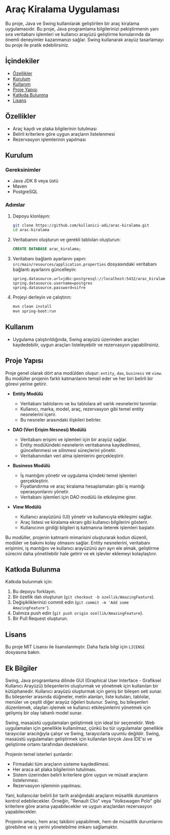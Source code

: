 # Araç Kiralama Uygulaması

Bu proje, Java ve Swing kullanılarak geliştirilen bir araç kiralama uygulamasıdır. Bu proje, Java programlama bilgilerinizi pekiştirmenin yanı sıra veritabanı işlemleri ve kullanıcı arayüzü geliştirme konularında da önemli deneyimler kazanmanızı sağlar. Swing kullanarak arayüz tasarlamayı bu proje ile pratik edebilirsiniz.

## İçindekiler
- [Özellikler](#özellikler)
- [Kurulum](#kurulum)
- [Kullanım](#kullanım)
- [Proje Yapısı](#proje-yapısı)
- [Katkıda Bulunma](#katkıda-bulunma)
- [Lisans](#lisans)

## Özellikler
- Araç kaydı ve plaka bilgilerinin tutulması
- Belirli kriterlere göre uygun araçların listelenmesi
- Rezervasyon işlemlerinin yapılması

## Kurulum

### Gereksinimler
- Java JDK 8 veya üstü
- Maven
- PostgreSQL

### Adımlar
1. Depoyu klonlayın:
    ```sh
    git clone https://github.com/kullanici-adi/arac-kiralama.git
    cd arac-kiralama
    ```

2. Veritabanını oluşturun ve gerekli tabloları oluşturun:
    ```sql
    CREATE DATABASE arac_kiralama;
    ```

3. Veritabanı bağlantı ayarlarını yapın:
    `src/main/resources/application.properties` dosyasındaki veritabanı bağlantı ayarlarını güncelleyin:
    ```properties
    spring.datasource.url=jdbc:postgresql://localhost:5432/arac_kiralama
    spring.datasource.username=postgres
    spring.datasource.password=sifre
    ```

4. Projeyi derleyin ve çalıştırın:
    ```sh
    mvn clean install
    mvn spring-boot:run
    ```

## Kullanım
- Uygulama çalıştırıldığında, Swing arayüzü üzerinden araçları kaydedebilir, uygun araçları listeleyebilir ve rezervasyon yapabilirsiniz.

## Proje Yapısı
Proje genel olarak dört ana modülden oluşur: `entity`, `dao`, `business` ve `view`. Bu modüller projenin farklı katmanlarını temsil eder ve her biri belirli bir görevi yerine getirir.

- **Entity Modülü**
  - Veritabanı tablolarını ve bu tablolara ait varlık nesnelerini tanımlar.
  - Kullanıcı, marka, model, araç, rezervasyon gibi temel entity nesnelerini içerir.
  - Bu nesneler arasındaki ilişkileri belirler.

- **DAO (Veri Erişim Nesnesi) Modülü**
  - Veritabanı erişimi ve işlemleri için bir arayüz sağlar.
  - Entity modülündeki nesnelerin veritabanına kaydedilmesi, güncellenmesi ve silinmesi süreçlerini yönetir.
  - Veritabanından veri alma işlemlerini gerçekleştirir.

- **Business Modülü**
  - İş mantığını yönetir ve uygulama içindeki temel işlemleri gerçekleştirir.
  - Fiyatlandırma ve araç kiralama hesaplamaları gibi iş mantığı operasyonlarını yönetir.
  - Veritabanı işlemleri için DAO modülü ile etkileşime girer.

- **View Modülü**
  - Kullanıcı arayüzünü (UI) yönetir ve kullanıcıyla etkileşimi sağlar.
  - Araç listesi ve kiralama ekranı gibi kullanıcı bilgilerini gösterir.
  - Kullanıcının girdiği bilgileri iş katmanına ileterek işlemleri başlatır.

Bu modüller, projenin katmanlı mimarisini oluşturarak kodun düzenli, modüler ve bakımı kolay olmasını sağlar. Entity nesnelerini, veritabanı erişimini, iş mantığını ve kullanıcı arayüzünü ayrı ayrı ele almak, geliştirme sürecini daha yönetilebilir hale getirir ve ek işlevler eklemeyi kolaylaştırır.

## Katkıda Bulunma
Katkıda bulunmak için:
1. Bu depoyu forklayın.
2. Bir özellik dalı oluşturun (`git checkout -b ozellik/AmazingFeature`).
3. Değişikliklerinizi commit edin (`git commit -m 'Add some AmazingFeature'`).
4. Dalınıza push edin (`git push origin ozellik/AmazingFeature`).
5. Bir Pull Request oluşturun.

## Lisans
Bu proje MIT Lisansı ile lisanslanmıştır. Daha fazla bilgi için `LICENSE` dosyasına bakın.

## Ek Bilgiler
Swing, Java programlama dilinde GUI (Graphical User Interface - Grafiksel Kullanıcı Arayüzü) bileşenlerini oluşturmak ve yönetmek için kullanılan bir kütüphanedir. Kullanıcı arayüzü oluşturmak için geniş bir bileşen seti sunar. Bu bileşenler arasında düğmeler, metin alanları, liste kutuları, tablolar, menüler ve çeşitli diğer arayüz öğeleri bulunur. Swing, bu bileşenleri düzenlemek, olayları işlemek ve kullanıcı etkileşimlerini yönetmek için gelişmiş bir olay tabanlı model sunar.

Swing, masaüstü uygulamaları geliştirmek için ideal bir seçenektir. Web uygulamaları için genellikle kullanılmaz, çünkü bu tür uygulamalar genellikle tarayıcılar aracılığıyla çalışır ve Swing, tarayıcılarla uyumlu değildir. Swing, masaüstü uygulamaları geliştirmek için kullanılan birçok Java IDE'si ve geliştirme ortamı tarafından desteklenir.

Projenin temel isterleri şunlardır:
- Firmadaki tüm araçların sisteme kaydedilmesi.
- Her araca ait plaka bilgilerinin tutulması.
- Sistem üzerinden belirli kriterlere göre uygun ve müsait araçların listelenmesi.
- Rezervasyon işleminin yapılması.

Yani, kullanıcılar belirli bir tarih aralığındaki araçların müsaitlik durumlarını kontrol edebilecekler. Örneğin, "Renault Clio" veya "Volkswagen Polo" gibi kriterlere göre arama yapabilecekler ve uygun araçlardan rezervasyon yapabilecekler.

Projenin amacı, hem araç takibini yapabilmek, hem de müsaitlik durumlarını görebilme ve iş yerini yönetebilme imkanı sağlamaktır.
